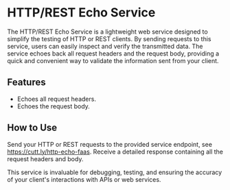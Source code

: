 # HTTP/REST Echo Service

The HTTP/REST Echo Service is a lightweight web service designed to simplify the testing of HTTP or
REST clients. By sending requests to this service, users can easily inspect and verify the
transmitted data. The service echoes back all request headers and the request body, providing a
quick and convenient way to validate the information sent from your client.

## Features

* Echoes all request headers.
* Echoes the request body.

## How to Use

Send your HTTP or REST requests to the provided service endpoint,
see https://cutt.ly/http-echo-faas. Receive a detailed response containing all the request headers
and body.

This service is invaluable for debugging, testing, and ensuring the accuracy of your client's
interactions with APIs or web services.